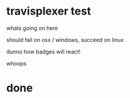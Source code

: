 # travisplexer test

whats going on here

should fail on osx / windows, succeed on linux

dunno how badges will react!


whoops

# done
